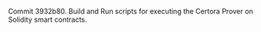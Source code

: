 Commit 3932b80.                    Build and Run scripts for executing the Certora Prover on Solidity smart contracts.